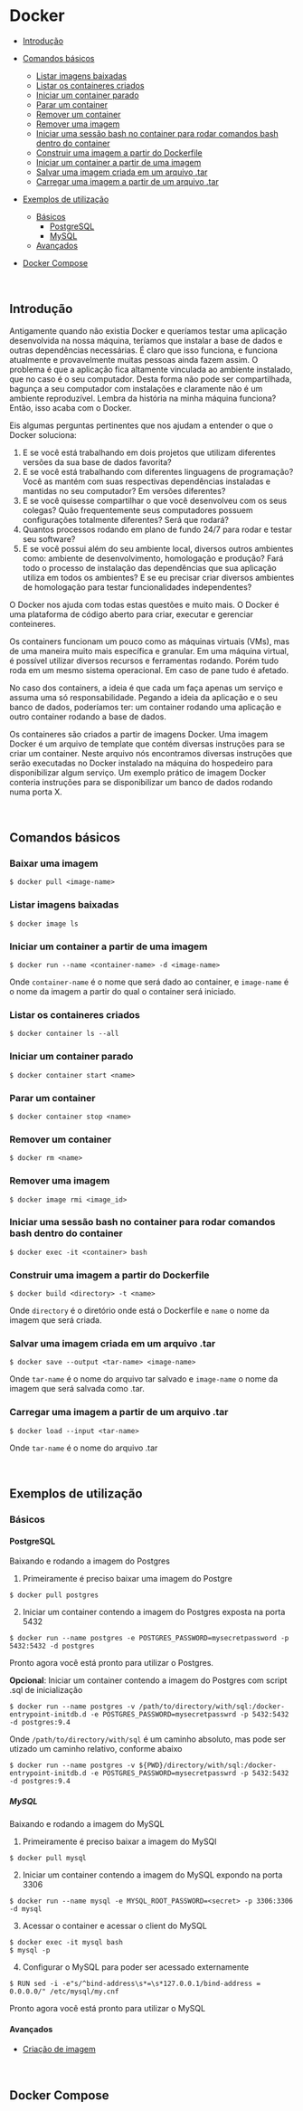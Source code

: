 # Docker

- [Introdução](#introdução)

- [Comandos básicos](#comandos-básicos)
  - [Listar imagens baixadas](#listar-imagens-baixadas)
  - [Listar os containeres criados](#listar-os-containeres-criados)
  - [Iniciar um container parado](#iniciar-um-container-parado)
  - [Parar um container](#parar-um-container)
  - [Remover um container](#remover-uma-imagem)
  - [Remover uma imagem](#remover-uma-imagem)
  - [Iniciar uma sessão bash no container para rodar comandos bash dentro do container](#iniciar-uma-sessão-bash-no-container-para-rodar-comandos-bash-dentro-do-container)
  - [Construir uma imagem a partir do Dockerfile](#construir-uma-imagem-a-partir-do-dockerfile)
  - [Iniciar um container a partir de uma imagem](#iniciar-um-container-a-partir-de-uma-imagem)
  - [Salvar uma imagem criada em um arquivo .tar](#salvar-uma-imagem-criada-em-um-arquivo-tar)
  - [Carregar uma imagem a partir de um arquivo .tar](#carregar-uma-imagem-a-partir-de-um-arquivo-tar)
- [Exemplos de utilização](#exemplos-de-utilização)
  - [Básicos](#básicos)
    - [PostgreSQL](#postgresql)
    - [MySQL](#mysql)
  - [Avançados](#avançados)
- [Docker Compose](#)

<br/>

## Introdução

Antigamente quando não existia Docker e queríamos testar uma aplicação desenvolvida na nossa máquina, teríamos que instalar a base de dados e outras dependências necessárias. É claro que isso funciona, e funciona atualmente e provavelmente muitas pessoas ainda fazem assim. O problema é que a aplicação fica altamente vinculada ao ambiente instalado, que no caso é o seu computador. Desta forma não pode ser compartilhada, bagunça a seu computador com instalações e claramente não é um ambiente reproduzível. Lembra da história na minha máquina funciona? Então, isso acaba com o Docker.

Eis algumas perguntas pertinentes que nos ajudam a entender o que o Docker soluciona:

1. E se você está trabalhando em dois projetos que utilizam diferentes versões da sua base de dados favorita?
2. E se você está trabalhando com diferentes linguagens de programação? Você as mantém com suas respectivas dependências instaladas e mantidas no seu computador? Em versões diferentes?
3. E se você quisesse compartilhar o que você desenvolveu com os seus colegas? Quão frequentemente seus computadores possuem configurações totalmente diferentes? Será que rodará?
3. Quantos processos rodando em plano de fundo 24/7 para rodar e testar seu software?
4. E se você possui além do seu ambiente local, diversos outros ambientes como: ambiente de desenvolvimento, homologação e produção? Fará todo o processo de instalação das dependências que sua aplicação utiliza em todos os ambientes? E se eu precisar criar diversos ambientes de homologação para testar funcionalidades independentes?

O Docker nos ajuda com todas estas questões e muito mais. O Docker é uma plataforma de código aberto para criar, executar e gerenciar conteineres.

Os containers funcionam um pouco como as máquinas virtuais (VMs), mas de uma maneira muito mais específica e granular. Em uma máquina virtual, é possível utilizar diversos recursos e ferramentas rodando. Porém tudo roda em um mesmo sistema operacional. Em caso de pane tudo é afetado.

No caso dos containers, a ideia é que cada um faça apenas um serviço e assuma uma só responsabilidade. Pegando a ideia da aplicação e o seu banco de dados, poderíamos ter: um container rodando uma aplicação e outro container rodando a base de dados.

Os containeres são criados a partir de imagens Docker. Uma imagem Docker é um arquivo de template que contém diversas instruções para se criar um container. Neste arquivo nós encontramos diversas instruções que serão executadas no Docker instalado na máquina do hospedeiro para disponibilizar algum serviço. Um exemplo prático de imagem Docker conteria instruções para se disponibilizar um banco de dados rodando numa porta X.

<br/>

## Comandos básicos

### Baixar uma imagem

```
$ docker pull <image-name>
```

### Listar imagens baixadas

```
$ docker image ls
```

### Iniciar um container a partir de uma imagem

```
$ docker run --name <container-name> -d <image-name>
```

Onde `container-name` é o nome que será dado ao container, e `image-name` é o nome da imagem a partir do qual o container será iniciado.

### Listar os containeres criados

```
$ docker container ls --all
```

### Iniciar um container parado

```
$ docker container start <name>
```

### Parar um container

```
$ docker container stop <name>
```

### Remover um container

```
$ docker rm <name>
```

### Remover uma imagem

```
$ docker image rmi <image_id>
```

### Iniciar uma sessão bash no container para rodar comandos bash dentro do container

```
$ docker exec -it <container> bash
```

### Construir uma imagem a partir do Dockerfile

```
$ docker build <directory> -t <name>
```

Onde `directory` é o diretório onde está o Dockerfile e `name` o nome da imagem que será criada.

### Salvar uma imagem criada em um arquivo .tar

```
$ docker save --output <tar-name> <image-name>
```

Onde `tar-name` é o nome do arquivo tar salvado e `image-name` o nome da imagem que será salvada como .tar.

### Carregar uma imagem a partir de um arquivo .tar

```
$ docker load --input <tar-name>
```

Onde `tar-name` é o nome do arquivo .tar 

<br/>

## Exemplos de utilização

### Básicos

#### PostgreSQL

Baixando e rodando a imagem do Postgres

1. Primeiramente é preciso baixar uma imagem do Postgre

```
$ docker pull postgres
```

2. Iniciar um container contendo a imagem do Postgres exposta na porta 5432

```
$ docker run --name postgres -e POSTGRES_PASSWORD=mysecretpassword -p 5432:5432 -d postgres
```

Pronto agora você está pronto para utilizar o Postgres.

**Opcional**: Iniciar um container contendo a imagem do Postgres com script .sql de inicialização

```
$ docker run --name postgres -v /path/to/directory/with/sql:/docker-entrypoint-initdb.d -e POSTGRES_PASSWORD=mysecretpasswrd -p 5432:5432 -d postgres:9.4
```

Onde `/path/to/directory/with/sql` é um caminho absoluto, mas pode ser utizado um caminho relativo, conforme abaixo

```
$ docker run --name postgres -v ${PWD}/directory/with/sql:/docker-entrypoint-initdb.d -e POSTGRES_PASSWORD=mysecretpasswrd -p 5432:5432 -d postgres:9.4
```
##### MySQL

Baixando e rodando a imagem do MySQL

1. Primeiramente é preciso baixar a imagem do MySQl

```
$ docker pull mysql
```
2. Iniciar um container contendo a imagem do MySQL expondo na porta 3306

```
$ docker run --name mysql -e MYSQL_ROOT_PASSWORD=<secret> -p 3306:3306 -d mysql
```

3. Acessar o container e acessar o client do MySQL

```
$ docker exec -it mysql bash
$ mysql -p
```

4. Configurar o MySQL para poder ser acessado externamente

```
$ RUN sed -i -e"s/^bind-address\s*=\s*127.0.0.1/bind-address = 0.0.0.0/" /etc/mysql/my.cnf
```

Pronto agora você está pronto para utilizar o MySQL

#### Avançados

- [Criação de imagem](https://github.com/Juroviol/Docker/tree/master/eletron-databases)

<br/>

## Docker Compose
